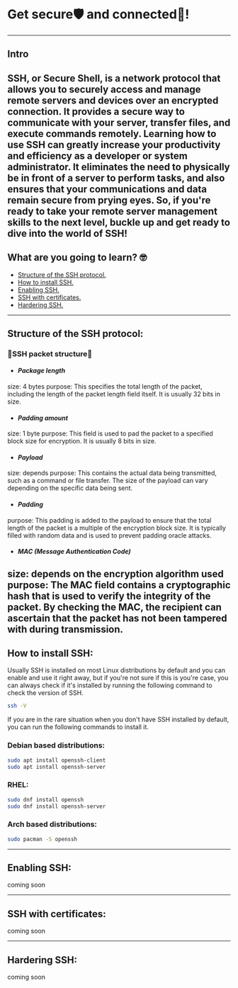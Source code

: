 # Get secure🛡️ and connected🔗!
---
## Intro
SSH, or Secure Shell, is a network protocol that allows you to securely access and manage remote servers and devices over an encrypted connection. It provides a secure way to communicate with your server, transfer files, and execute commands remotely. Learning how to use SSH can greatly increase your productivity and efficiency as a developer or system administrator. It eliminates the need to physically be in front of a server to perform tasks, and also ensures that your communications and data remain secure from prying eyes.
So, if you're ready to take your remote server management skills to the next level, buckle up and get ready to dive into the world of SSH!
---

## What are you going to learn? 🤓

- [Structure of the SSH protocol.](#structure-of-the-ssh-protocol)
- [How to install SSH.](#how-to-install-ssh)
- [Enabling SSH.](#enabling-ssh)
- [SSH with certificates.](#ssh-with-certificates)
- [️Hardering SSH.](#hardering-ssh)
---

## Structure of the **SSH** protocol:
### **🧬SSH packet structure🧬**
- #### _Package length_
size: 4 bytes
purpose: This specifies the total length of the packet, including the length of the packet length field itself. It is usually 32 bits in size.
- #### _Padding amount_
size: 1 byte
purpose: This field is used to pad the packet to a specified block size for encryption. It is usually 8 bits in size.
- #### _Payload_
size: depends
purpose: This contains the actual data being transmitted, such as a command or file transfer. The size of the payload can vary depending on the specific data being sent.
- #### _Padding_
purpose: This padding is added to the payload to ensure that the total length of the packet is a multiple of the encryption block size. It is typically filled with random data and is used to prevent   padding oracle attacks.
- #### _MAC (Message Authentication Code)_   
size: depends on the encryption algorithm used
purpose: The MAC field contains a cryptographic hash that is used to verify the integrity of the packet. By checking the MAC, the recipient can ascertain that the packet has not been tampered with during transmission.
---
## How to install **SSH**:
Usually SSH is installed on most Linux distributions by default and you can enable and use it right away, but if you're not sure if this is you're case, you can always check if it's installed by running the following command to check the version of SSH.
```sh
ssh -V
```
If you are in the rare situation when you don't have SSH installed by default, you can run the following commands to install it.
### Debian based distributions:
```sh
sudo apt install openssh-client
sudo apt isntall openssh-server
```
### RHEL:
```sh
sudo dnf install openssh
sudo dnf install openssh-server
```
### Arch based distributions:
```sh
sudo pacman -S openssh
```
---
## Enabling **SSH**:
coming soon

---
## **SSH** with certificates:
coming soon

---
## Hardering **SSH**:
coming soon
